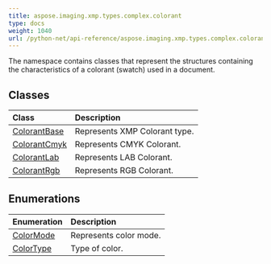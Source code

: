 ```yaml
---
title: aspose.imaging.xmp.types.complex.colorant
type: docs
weight: 1040
url: /python-net/api-reference/aspose.imaging.xmp.types.complex.colorant/
---
```



The namespace contains classes that represent the structures containing the characteristics of a colorant (swatch) used in a document.

## **Classes**
|**Class**|**Description**|
| :- | :- |
|[ColorantBase](/imaging/python-net/api-reference/aspose.imaging.xmp.types.complex.colorant/colorantbase/)|Represents XMP Colorant type.|
|[ColorantCmyk](/imaging/python-net/api-reference/aspose.imaging.xmp.types.complex.colorant/colorantcmyk/)|Represents CMYK Colorant.|
|[ColorantLab](/imaging/python-net/api-reference/aspose.imaging.xmp.types.complex.colorant/colorantlab/)|Represents LAB Colorant.|
|[ColorantRgb](/imaging/python-net/api-reference/aspose.imaging.xmp.types.complex.colorant/colorantrgb/)|Represents RGB Colorant.|
## **Enumerations**
|**Enumeration**|**Description**|
| :- | :- |
|[ColorMode](/imaging/python-net/api-reference/aspose.imaging.xmp.types.complex.colorant/colormode/)|Represents color mode.|
|[ColorType](/imaging/python-net/api-reference/aspose.imaging.xmp.types.complex.colorant/colortype/)|Type of color.|
